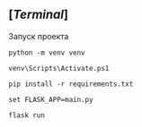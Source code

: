 ## [*Terminal*]
Запуск проекта
```
python -m venv venv
```
```
venv\Scripts\Activate.ps1
```
```
pip install -r requirements.txt
```
```
set FLASK_APP=main.py
```
```
flask run
```